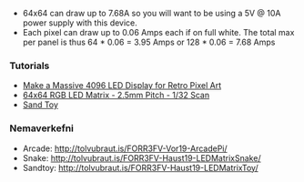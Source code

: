 - 64x64 can draw up to 7.68A so you will want to be using a 5V @ 10A power supply with this device.
- Each pixel can draw up to 0.06 Amps each if on full white. The total max per panel is thus 64 * 0.06 = 3.95 Amps or 128 * 0.06 = 7.68 Amps

### Tutorials
- [Make a Massive 4096 LED Display for Retro Pixel Art](https://www.instructables.com/Make-a-Massive-4096-LED-Display-for-Retro-Pixel-Ar/)
- [64x64 RGB LED Matrix - 2.5mm Pitch - 1/32 Scan](https://www.adafruit.com/product/3649)
- [Sand Toy](https://learn.adafruit.com/matrix-led-sand)


### Nemaverkefni
- Arcade: http://tolvubraut.is/FORR3FV-Vor19-ArcadePi/
- Snake: http://tolvubraut.is/FORR3FV-Haust19-LEDMatrixSnake/
- Sandtoy: http://tolvubraut.is/FORR3FV-Haust19-LEDMatrixToy/
